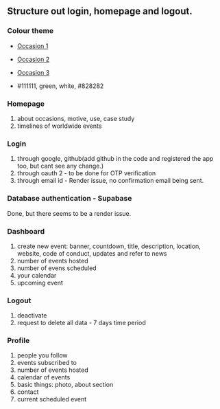 ## Structure out login, homepage and logout.

### Colour theme

- [Occasion 1](https://coolors.co/visualizer/264653-2a9d8f-e9c46a-f4a261-e76f51)

- [Occasion 2](https://coolors.co/visualizer/0d1b2a-1b263b-415a77-778da9-e0e1dd)

- [Occasion 3](https://coolors.co/visualizer/2b2d42-8d99ae-edf2f4-ef233c-d90429)

- #111111, green, white, #828282

### Homepage

1. about occasions, motive, use, case study
2. timelines of worldwide events

### Login

1. through google, github(add github in the code and registered the app too, but cant see any change.)
2. through oauth 2 - to be done for OTP verification
3. through email id - Render issue, no confirmation email being sent.

### Database authentication - Supabase

Done, but there seems to be a render issue.

### Dashboard

1. create new event: banner, countdown, title, description, location, website, code of conduct, updates and refer to news
2. number of events hosted
3. number of evens scheduled
4. your calendar
5. upcoming event

### Logout

1. deactivate
2. request to delete all data - 7 days time period

### Profile

1. people you follow
2. events subscribed to
3. number of events hosted
4. calendar of events
5. basic things: photo, about section
6. contact
7. current scheduled event
